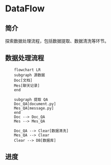 # DataFlow

## 简介

探索数据处理流程，包括数据提取、数据清洗等环节。

## 数据处理流程

```mermaid
    flowchart LR
    subgraph 源数据
    Doc[文档]
    Mes[聊天记录]
    end

    subgraph 提取 QA
    Doc_QA[document.py]
    Mes_QA[message.py]
    end
    Doc --> Doc_QA
    Mes --> Mes_QA

    Doc_QA --> Clear[数据清洗]
    Mes_QA --> Clear
    Clear --> DB[数据库]
```

## 进度
